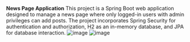 **News Page Application**
This project is a Spring Boot web application designed to manage a news page where only logged-in users with admin privileges can add posts.
The project incorporates Spring Security for authentication and authorization, H2 as an in-memory database, and JPA for database interaction.
![image](https://github.com/user-attachments/assets/2c9cf9ce-7e0a-4c7e-b0ff-6cb3a02dc110)
![image](https://github.com/user-attachments/assets/dd6f9aed-02bf-42e8-915f-63c31c056dcf)
